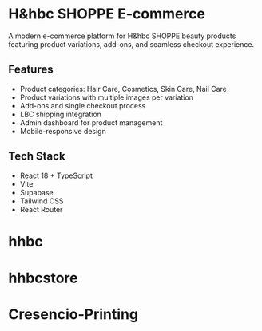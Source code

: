 # H&hbc SHOPPE E-commerce

A modern e-commerce platform for H&hbc SHOPPE beauty products featuring product variations, add-ons, and seamless checkout experience.

## Features
- Product categories: Hair Care, Cosmetics, Skin Care, Nail Care
- Product variations with multiple images per variation
- Add-ons and single checkout process
- LBC shipping integration
- Admin dashboard for product management
- Mobile-responsive design

## Tech Stack
- React 18 + TypeScript
- Vite
- Supabase
- Tailwind CSS
- React Router
# hhbc
# hhbcstore
# Cresencio-Printing
